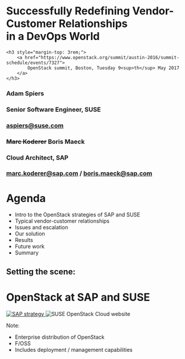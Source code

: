 <!-- .slide: data-state="cover" id="cover-page" data-menu-title="Cover slide" data-timing="40" -->
<div class="title">
    <h1>Successfully Redefining Vendor-Customer Relationships<br /> in a DevOps World</h1>

    <h3 style="margin-top: 3rem;">
        <a href="https://www.openstack.org/summit/austin-2016/summit-schedule/events/7327">
            OpenStack summit, Boston, Tuesday 9<sup>th</sup> May 2017
        </a>
    </h3>
</div>

<div class="row presenters">
    <div class="presenter presenter-1">
        <h3 class="name">Adam Spiers</h3>
        <h3 class="job-title">Senior Software Engineer, SUSE</h3>
        <h3 class="email"><a href="mailto:aspiers@suse.com">aspiers@suse.com</a></h3>
    </div>
    <div class="presenter presenter-2">
        <h3 class="name"><del>Marc Koderer</del> Boris Maeck</h3>
        <h3 class="job-title">Cloud Architect, SAP</h3>
        <h3 class="email"><a href="mailto:marc.koderer@sap.com">marc.koderer@sap.com</a> / <a href="mailto:boris@maeck@sap.com">boris.maeck@sap.com</a></h3>
    </div>
</div>


<!-- .slide: data-state="normal" id="agenda" data-timing="30" -->
# Agenda

*   Intro to the OpenStack strategies of SAP and SUSE
*   Typical vendor-customer relationships
*   Issues and escalation
*   Our solution
*   Results
*   Future work
*   Summary


<!-- .slide: data-state="section-break" id="SAP-SUSE-intro" data-menu-title="OpenStack at SAP/SUSE" data-timing="5" -->
## Setting the scene:
# OpenStack at SAP and SUSE


<!-- .slide: data-state="normal" id="SAP-cloud-platform" class="full-screen" data-menu-title="SAP cloud strategy" data-timing="30" -->
<a href="https://hcp.sap.com/index.html">
    <img data-src="images/SAP-strategy-1.png" alt="SAP strategy" />
</a>


<!-- .slide: data-state="blank-slide" class="full-screen" id="SUSE-OpenStack-Cloud" data-menu-title="SUSE OpenStack Cloud" data-timing="30" -->
<img data-src="images/SOC.png" alt="SUSE OpenStack Cloud website" />

Note:

- Enterprise distribution of OpenStack
- F/OSS
- Includes deployment / management capabilities
